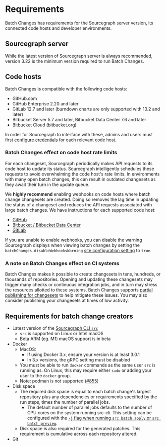# Requirements

Batch Changes has requirements for the Sourcegraph server version, its connected code hosts and developer environments.

## Sourcegraph server

While the latest version of Sourcegraph server is always recommended, version 3.22 is the minimum version required to run Batch Changes.

## Code hosts

Batch Changes is compatible with the following code hosts:

* GitHub.com
* GitHub Enterprise 2.20 and later
* GitLab 12.7 and later (burndown charts are only supported with 13.2 and later)
* Bitbucket Server 5.7 and later, Bitbucket Data Center 7.6 and later
* Bitbucket Cloud (bitbucket.org)

In order for Sourcegraph to interface with these, admins and users must first [configure credentials](../how-tos/configuring_credentials.md) for each relevant code host.

### Batch Changes effect on code host rate limits

For each changeset, Sourcegraph periodically makes API requests to its code host to update its status. Sourcegraph intelligently schedules these requests to avoid overwhelming the code host's rate limits. In environments with many open batch changes, this can result in outdated changesets as they await their turn in the update queue.

We **highly recommend** enabling webhooks on code hosts where batch change changesets are created. Doing so removes the lag time in updating the status of a changeset and reduces the API requests associated with large batch changes. We have instructions for each supported code host:

* [GitHub](../../admin/external_service/github.md#webhooks)
* [Bitbucket / Bitbucket Data Center](../../admin/external_service/bitbucket_server.md#webhooks)
* [GitLab](../../admin/external_service/gitlab.md#webhooks)

If you are unable to enable webhooks, you can disable the warning Sourcegraph displays when viewing batch changes by setting the `batchChanges.disableWebhooksWarning` [site configuration setting](../../admin/config/site_config.md) to `true`.

### A note on Batch Changes effect on CI systems

Batch Changes makes it possible to create changesets in tens, hundreds, or thousands of repositories. Opening and updating these changesets may trigger many checks or continuous integration jobs, and in turn may stress the resources allotted to these systems. Batch Changes supports [partial publishing for changesets](../how-tos/publishing_changesets.md#publishing-a-subset-of-changesets) to help mitigate these issues. You may also consider publishing your changesets at times of low activity.  

## Requirements for batch change creators

* Latest version of the [Sourcegraph CLI `src`](../../cli/index.md)
  * `src` is supported on Linux or Intel macOS
  * <span class="badge badge-beta">Beta</span> ARM (eg. M1) macOS support is in beta
* Docker
  * MacOS:
      * If using Docker 3.x, ensure your version is at least 3.0.1
      * In 3.x versions, the gRPC setting must be disabled
  * You must be able to run `docker` commands as the same user `src` is running as. On Linux, this may require either `sudo` or adding your user to the `docker` group.
  * Note: podman is not supported ([#855](https://github.com/sourcegraph/src-cli/issues/855))
* Disk space
  * The required disk space is equal to each batch change's largest repository plus any dependencies or requirements specified by the run steps, times the number of parallel jobs.
      * The default number of parallel jobs defaults to the number of CPU cores on the system running src-cli. This setting can be configured with the [`-j` flag when running `src batch apply` or `src batch preview`](../../cli/references/batch/apply.md).
  * Disk space is also required for the generated patches. This requirement *is* cumulative across each repository altered.
* Git
